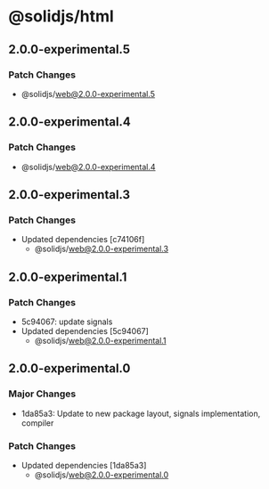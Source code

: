 # @solidjs/html

## 2.0.0-experimental.5

### Patch Changes

- @solidjs/web@2.0.0-experimental.5

## 2.0.0-experimental.4

### Patch Changes

- @solidjs/web@2.0.0-experimental.4

## 2.0.0-experimental.3

### Patch Changes

- Updated dependencies [c74106f]
  - @solidjs/web@2.0.0-experimental.3

## 2.0.0-experimental.1

### Patch Changes

- 5c94067: update signals
- Updated dependencies [5c94067]
  - @solidjs/web@2.0.0-experimental.1

## 2.0.0-experimental.0

### Major Changes

- 1da85a3: Update to new package layout, signals implementation, compiler

### Patch Changes

- Updated dependencies [1da85a3]
  - @solidjs/web@2.0.0-experimental.0
